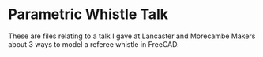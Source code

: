 # Parametric Whistle Talk

These are files relating to a talk I gave at Lancaster and Morecambe Makers about 3 ways to model a referee whistle in FreeCAD.

